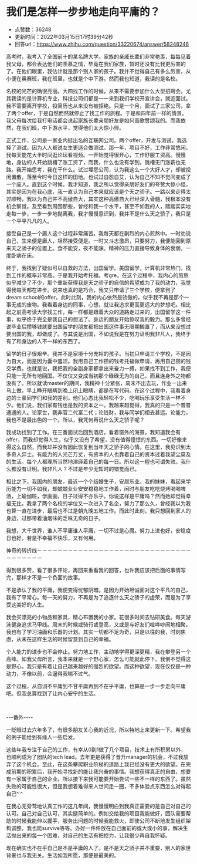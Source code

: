 # 我们是怎样一步步地走向平庸的？
- 点赞数：36248
- 更新时间：2022年03月15日17时39分42秒
- 回答url：https://www.zhihu.com/question/33220674/answer/58248246
<body>
 <p data-pid="dD-9SUQi">高考时，我考入了全国前十的某名牌大学。家族的亲戚长辈们非常艳羡，每每见着我父母，都会表达他们的羡慕之情，毕竟在我们家族，暂时还没有比我更厉害的了。在他们眼里，我估计就是那个别人家的孩子。我并不觉得自己有多么厉害，从小便在奥赛班，我在班里，也就是个中下游。然而我也知道，我读的是名校。</p>
 <p data-pid="_zmtemr0">名校的光芒的确很亮丽。大四找工作的时候，从来不需要参加什么大型招聘会。尤其我读的是计算机专业，科技公司们都是一一来到我们学校开宣讲会，就近面试。我不需要离开学校，投简历也从来没有被拒绝。只是一个月，面试了三家公司，拿了两个offer，于是自然而然就停止了找工作的旅程。于是和四年前一样的情景。我父母每次给我打电话都会说起家族长辈亲朋好友是如何高歌赞颂我的。而我依然，在我们班，中下游水平，觉得他们太大惊小怪。</p>
 <p data-pid="USRd0whd">正式工作，公司是一家业内挺出名的互联网公司。两个offer，开发与测试，我选择了测试。因为人人都说女生更适合做测试。那一年，项目不好，工作非常悠闲。我每天能花大半时间逛论坛看视频。一开始觉得很开心，工作舒服工资高。慢慢地，身边的人开始跳槽了涨工资了，而我，什么也没有学到，跳槽无门涨薪也无路。我开始思考，我在干什么。试过埋怨公司，认为我这么一个大好人才，却被投闲置散，落至今时今日这样的田地。也试过自怨自艾，认为自己不知不觉间变成了一个废人。直到这个时候，我才知道，我之所以觉得亲朋好友们的夸赞大惊小怪，其实是因为在我心底，我一直认为自己本来就应该是个天之骄子。一路以来走得太过顺畅，我以为自己并不高傲自大，其实这种高傲自大已经深入骨髓，我根本没有机会察觉。及至看到周围那些，曾经和我一个水平，甚至不如我的人，踏踏实实地走每一步，一步一步地抛离我，我才慢慢意识到，我并不是什么天之骄子，我只是一个平平凡凡的人。</p>
 <p data-pid="kybp3WEL">接受自己是一个庸人这个过程非常痛苦。我每天都在剧烈的内心煎熬中。一时劝说自己，生来便是庸人，坦然接受便是。一时又斗志激昂，只要努力，我便能回到原来天之骄子的位置上。食不能安，夜不能寐。精神的压力直接导致身体的衰弱，一度卧病在床。</p>
 <p data-pid="DzASY1Wi">终于，我找到了疑似可以自救的方法，出国留学。美国留学，计算机非常热门，找到工作的概率非常高。于是我开始考托福，考gre。在这个过程中，我内心的煎熬似乎减少了不少，那个重新获得我是天之骄子的自信的希望成为了我的动力，我觉得我每天都在进步。说来也真的是巧合，我又只申请了三个学校，便拿到了dream school的offer。此时此刻，我的内心依然是骄傲的，似乎我不再是那个一事无成的废物。我看着身边的同事，心想，就让我追求更高更远大的梦想吧。相比起之前高考读大学找工作，每一样都是跟着大众的道路走过来的，出国留学这一件事，似乎终于完全是我自己的想法了。身边的朋友开始惊叹我的毅力。那么多曾经说毕业后攒够钱就要出国留学的朋友都把出国这件事无限期搁置了，而从来没想过要出国的我，却做成了。与其说是出国，不如说我是在努力证明我非凡人，我终于有了和身边的人不一样的东西了。</p>
 <p data-pid="4luvF-7T">留学的日子很艰辛。我并不是家境十分充裕的孩子。当初只申请三个学校，不是因为自大，而是因为囊中羞涩。我用自己工作攒的钱考托福做申请，再用自己攒的钱交学费。也就是说，我把我的全副身家都拿出来奋力一搏，如果找不到工作，我便只能一无所有地回国。不仅仅又变成当初那个碌碌无为的自己，而且连身外之物都没有了。所以就读master的期间，我精神十分紧张，周末不出去玩，作业一出来马上做，早上睁开眼睛到晚上闭上眼睛，都是在写代码。在这个过程中，我看着身边的土豪同学们和我的差别。他们心态比我轻松不少，吃喝玩乐享受生活一样不少。他们说，我们家有钱也是我的资本之一。我越来越觉得，我真的只是一个普普通通的人。论家世，我非官二代富二代；论钱财，我与同学们相去甚远。论能力，我也不是最出色的一个。所以，我凭何再说什么天之骄子呢？</p>
 <p data-pid="U98DLURV">我成功找到了工作。在三番面试后回到酒店，看着窗外的海景，我知道我会有offer，而我却觉得人生，似乎又没有了希望，没有值得憧憬的东西。一切好像来得这么自然，而我却并没有因此恢复到当年天之骄子的心情。在这里，我见识到太多奇人异士。有能力的人光芒万丈，有资本的人也靠着自己的资本过着我望尘莫及的生活。每个人都理所当然地演绎着自己的每一日。所以这一程也可谓失败。我什么都没有证明。我非凡人？不过是年少无知时的错觉而已。</p>
 <p data-pid="ZKQCmq2p">相比之下，我国内的朋友，最近一个个结婚生子，安居乐业。我的妹妹，看起来学历能力一切不如我，却兢兢业业安安稳稳地工作着，闲时与朋友吃吃烧烤喝喝啤酒，上瑜伽班，学画画，日子过得不亦乐乎。你说这样是平庸吗？然而她却觉得幸福无比。我拿了两个名校的学位又一次进入了名企，努力了那么久，曾经我以为我也算一直在进步，最后也不过是朝九晚五地工作。而此时此刻，我只想回到家人的身边，过那带着油烟味的乏味无奇的日子。</p>
 <p data-pid="ubRNuUKI">我想，大千世界，谁人不平庸谁人平庸，一切不过是心魔。努力上进也好，安稳度日也好，若是不幸福不快乐，又有何用。</p>
 <p data-pid="C1u7m-M-">神奇的转折线－－－－－－－－－－－－－－－－－－－－－－－－－－－－－－－－－－－－－</p>
 <p data-pid="j8TSdTfe">得到很多赞，看了很多评论，再回来重看我的回答，也许我应该把后面的事情写完，那样才不是一个负面的故事。</p>
 <p data-pid="KwA0r9zV">不是承认了我的平庸，我便变得忧郁阴暗。是因为开始坦诚面对这个平凡的自己，我有了平常心。每一天的努力，不再是为了追逐什么天之骄子的虚荣，而是为了享受这美好的人生。</p>
 <p data-pid="QUUl8Mg9">我会买漂亮的小物品和家具，精心布置我的小家。花很多时间去钻研美食。每天游泳健身追求马甲线。周末的时候或骑行或登高，又或是与好友们喧哗吵闹地相聚。我也有了学习油画和乐器的计划。其实一切都不足为奇，只是以往的我，时刻焦虑，从未在这样生活的时候留意到自己的幸福。</p>
 <p data-pid="_ueuYTIU">个人能力的进步也不会停止。努力地工作，主动地学得更深更精，我在攀登另一个高峰。如我父母所言，我本来就是一个野心家，怎么可能就此停下。我倒不觉得这是野心，我只是有着让自己越来越好的强烈的欲望。而这种欲望，现在仅仅是一种动力，不像以前，会逼得我喘不过气。</p>
 <p data-pid="6SYCp1B0">这个过程，从自诩不平庸到不甘平庸再到不在乎平庸，也算是一步一步走向平庸吧。但我总算找到了让内心安宁的生活。</p>
 <p class="ztext-empty-paragraph"><br></p>
 <p data-pid="8XEUhZzD">---番外----</p>
 <p data-pid="FGsvTJ6j">一眨眼过去六年多了，有很多朋友关心我的近况，所以特地上来更新一下。希望我的例子能给到有缘人一些启发。</p>
 <p data-pid="kTNlOMax">这些年我专注于自己的工作，有幸从0到1做了几个项目，技术上有所积累以外，也顺利成为了团队的tech lead。去年更是获得了晋升manager的机会，不过我放弃了这个机会。至此，在这条攀爬职业阶梯的道路上我已经没有更大的欲望。在完成前期的积累后，我开始寻找新的能让我兴奋的事情。我想获得真正的自由，想要有一家属于自己的企业。所以接下来我可能要开始尝试一些不一样的东西了。虽然失败的可能性很大，但是我想着难得来人世间走一圈，不多体验点东西怎么对得起自己^ ^</p>
 <p data-pid="6I58AADP">在我心无旁骛地认真工作的这几年间，我慢慢明白到我真正需要的是自己对自己的认可。自己对自己认可，其实挺简单的。例如交给我的项目我能做好，团队需要帮助的时候我能伸以援手，服务出问题的时候我能救火，即使公司不断地发生组织架构调整，我也能survive等等。办好一件件放在自己面前的或大或小的事，解决生活抛出来的每一个困难，对自己的生活有把控力，让我很少再自我怀疑。</p>
 <p data-pid="8Lc_-ZmU">现在确实也不在乎自己是不是平庸的人了。是不是天之骄子并不重要，别人的家世背景也与我无关。生活如我所愿，那便是最美的。</p>
</body>